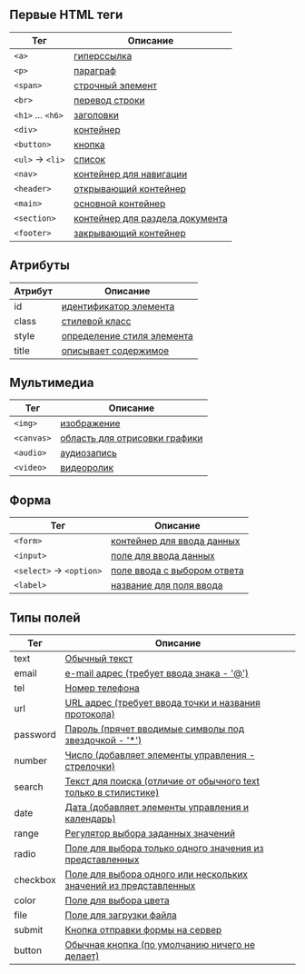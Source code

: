 ## Первые HTML теги
| Тег               | Описание                                                           |
|-------------------|--------------------------------------------------------------------|
| `<a>`             | [гиперссылка](http://htmlbook.ru/html/a)                           |
| `<p>`             | [параграф](http://htmlbook.ru/html/p)                              |
| `<span>`          | [строчный элемент](http://htmlbook.ru/html/span)                   |
| `<br>`            | [перевод строки](http://htmlbook.ru/html/br)                       |
| `<h1>` ... `<h6>` | [заголовки](http://htmlbook.ru/html/h1)                            |
| `<div>`           | [контейнер](http://htmlbook.ru/html/div)                           |
| `<button>`        | [кнопка](http://htmlbook.ru/html/button)                           |
| `<ul>` -> `<li>`  | [список](http://htmlbook.ru/html/ul)                               |
| `<nav>`           | [контейнер для навигации](http://htmlbook.ru/html/nav)             |
| `<header>`        | [открывающий контейнер](http://htmlbook.ru/html/header)            |
| `<main>`          | [основной контейнер](http://htmlbook.ru/html/main)                 |
| `<section>`       | [контейнер для раздела документа](http://htmlbook.ru/html/section) |
| `<footer>`        | [закрывающий контейнер](http://htmlbook.ru/html/footer)            |

## Атрибуты
| Атрибут   | Описание                                                         |
|-----------|------------------------------------------------------------------|
| id        | [идентификатор элемента](http://htmlbook.ru/html/attr/id)        |
| class     | [стилевой класс](http://htmlbook.ru/html/attr/class)             |
| style     | [определение стиля элемента](http://htmlbook.ru/html/attr/style) |
| title     | [описывает содержимое](http://htmlbook.ru/html/attr/title)       |

## Мультимедиа
| Тег            | Описание                                                        |
|----------------|-----------------------------------------------------------------|
| `<img>`        | [изображение](http://htmlbook.ru/html/img)                      |
| `<canvas>`     | [область для отрисовки графики](http://htmlbook.ru/html/canvas) |
| `<audio>`      | [аудиозапись](http://htmlbook.ru/html/audio)                    |
| `<video>`      | [видеоролик](http://htmlbook.ru/html/video)                     |

## Форма
| Тег                      | Описание                                                      |
|--------------------------|---------------------------------------------------------------|
| `<form>`                 | [контейнер для ввода данных](http://htmlbook.ru/html/form)    |
| `<input>`                | [поле для ввода данных](http://htmlbook.ru/html/input)        |
| `<select>` -> `<option>` | [поле ввода с выбором ответа](http://htmlbook.ru/html/select) |
| `<label>`                | [название для поля ввода](http://htmlbook.ru/html/label)      |

## Типы полей
| Тег            | Описание                                                                                                              |
|----------------|-----------------------------------------------------------------------------------------------------------------------|
| text           | [Обычный текст](http://htmlbook.ru/samhtml5/formy/odnostrochnoe-tekstovoe-pole)                                       |
| email          | [e-mail адрес (требует ввода знака - '@')](http://htmlbook.ru/samhtml5/formy/adres-elektronnoi-pochty)                |
| tel            | [Номер телефона](http://htmlbook.ru/samhtml5/formy/pole-dlya-telefona)                                                |
| url            | [URL адрес (требует ввода точки и названия протокола)](http://htmlbook.ru/samhtml5/formy/veb-adres)                   |
| password       | [Пароль (прячет вводимые символы под звездочкой - '*')](http://htmlbook.ru/samhtml5/formy/pole-dlya-parolya)          |
| number         | [Число (добавляет элементы управления - стрелочки)](http://htmlbook.ru/samhtml5/formy/vvod-chisel)                    |
| search         | [Текст для поиска (отличие от обычного text только в стилистике)](http://htmlbook.ru/samhtml5/formy/pole-dlya-poiska) |
| date           | [Дата (добавляет элементы управления и календарь)](http://htmlbook.ru/samhtml5/formy/kalendar)                        |
| range          | [Регулятор выбора заданных значений](http://htmlbook.ru/samhtml5/formy/polzunok)                                      |
| radio          | [Поле для выбора только одного значения из представленных](http://htmlbook.ru/samhtml5/formy/pereklyuchateli)         |
| checkbox       | [Поле для выбора одного или нескольких значений из представленных](http://htmlbook.ru/samhtml5/formy/flazhki)         |
| color          | [Поле для выбора цвета](http://htmlbook.ru/samhtml5/formy/vybor-tsveta)                                               |
| file           | [Поле для загрузки файла](http://htmlbook.ru/samhtml5/formy/zagruzka-failov)                                          |
| submit         | [Кнопка отправки формы на сервер](http://htmlbook.ru/samhtml5/formy/otpravka-dannykh-formy)                           |
| button         | [Обычная кнопка (по умолчанию ничего не делает)](http://htmlbook.ru/samhtml5/formy/knopki)                            |
